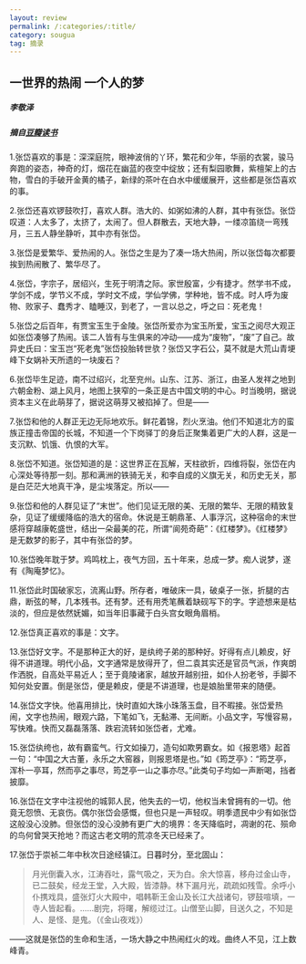 ```yaml
---
layout: review
permalink: /:categories/:title/
category: sougua
tag: 摘录
---
```


## 一世界的热闹 一个人的梦

##### 李敬泽

##### 摘自[豆瓣读书](https://book.douban.com/review/5405406/)



1.张岱喜欢的事是：深深庭院，眼神波俏的丫环，繁花和少年，华丽的衣裳，骏马奔跑的姿态，神奇的灯，烟花在幽蓝的夜空中绽放；还有梨园歌舞，紫檀架上的古物，雪白的手破开金黄的橘子，新绿的茶叶在白水中缓缓展开，这些都是张岱喜欢的事。

2.张岱还喜欢锣鼓吹打，喜欢人群。浩大的、如粥如沸的人群，其中有张岱。张岱叹道：人太多了，太挤了，太闹了。但人群散去，天地大静，一缕凉笛绕一弯残月，三五人静坐静听，其中亦有张岱。

3.张岱是爱繁华、爱热闹的人。张岱之生是为了凑一场大热闹，所以张岱每次都要挨到热闹散了、繁华尽了。

4.张岱，字宗子，居绍兴，生死于明清之际。家世殷富，少有捷才。然学书不成，学剑不成，学节义不成，学时文不成，学仙学佛，学种地，皆不成。时人呼为废物、败家子、蠢秀才、瞌睡汉，到老了，一言以总之，呼之曰：死老鬼！

5.张岱之后百年，有贾宝玉生于金陵。张岱所爱亦为宝玉所爱，宝玉之阅尽大观正如张岱凑够了热闹。该二人皆有与生俱来的冲动——成为“废物”，“废”了自己。故异史氏曰：宝玉岂“死老鬼”张岱投胎转世欤？张岱又字石公，莫不就是大荒山青埂峰下女娲补天所遗的一块废石？

6.张岱毕生足迹，南不过绍兴，北至兖州。山东、江苏、浙江，由圣人发祥之地到六朝金粉、湖上风月，地图上狭窄的一条正是古中国文明的中心。时当晚明，据说资本主义在此萌芽了，据说这萌芽又被掐掉了。但是——

7.张岱和他的人群正无边无际地欢乐。鲜花着锦，烈火烹油。他们不知道北方的蛮族正撞击帝国的长城，不知道一个下岗驿丁的身后正聚集着更广大的人群，这是一支沉默、饥饿、仇恨的大军。

8.张岱不知道。张岱知道的是：这世界正在瓦解，天柱欲折，四维将裂，张岱在内心深处等待那一刻。那和满洲的铁骑无关，和李自成的义旗无关，和历史无关，那是白茫茫大地真干净，是尘埃落定。所以——

9.张岱和他的人群见证了“末世”。他们见证无限的美、无限的繁华、无限的精致复杂，见证了缓缓降临的浩大的宿命。休说是王朝鼎革、人事浮沉，这种宿命的末世感将穿越康乾盛世，结出一朵最美的花，所谓“阆苑奇葩”：《红楼梦》。《红楼梦》是无数梦的影子，其中有张岱的梦。

10.张岱晚年耽于梦。鸡鸣枕上，夜气方回，五十年来，总成一梦。痴人说梦，遂有《陶庵梦忆》。

11.张岱此时国破家忘，流离山野。所存者，唯破床一具，破桌子一张，折腿的古鼎，断弦的琴，几本残书。还有梦。还有用秃笔蘸着缺砚写下的字。字迹想来是枯淡的，但应是依然妩媚，如当年旧事藏于白头宫女眼角眉梢。

12.张岱真正喜欢的事是：文字。

13.张岱好文字。不是那种正大的好，是纨绔子弟的那种好。好得有点儿赖皮，好得不讲道理。明代小品，文字通常是放得开了，但二袁其实还是官员气派，作爽朗作洒脱，自高处平易近人；至于竟陵诸家，越放开越别扭，如仆人扮老爷，手脚不知何处安置。倒是张岱，便是赖皮，便是不讲道理，也是娘胎里带来的随便。

14.张岱文字快。他喜用排比，快时直如大珠小珠落玉盘，目不暇接。张岱爱热闹，文字也热闹，眼观六路，下笔如飞，无黏滞、无间断。小品文字，写慢容易，写快难。快而又磊磊落落、跌宕流转如张岱者，尤难。

15.张岱纨绔也，故有霸蛮气。行文如操刀，造句如欺男霸女。如《报恩塔》起首一句：“中国之大古董，永乐之大窑器，则报恩塔是也。”如《筠芝亭》：“筠芝亭，浑朴一亭耳，然而亭之事尽，筠芝亭一山之事亦尽。”此类句子均如一声断喝，挡者披靡。

16.张岱在文字中注视他的城郭人民，他失去的一切，他权当未曾拥有的一切。他竟无怨愤、无哀伤。偶尔张岱会感慨，但也只是一声轻叹。明季遗民中少有如张岱这般没心没肺。但张岱的没心没肺有更广大的境界：冬天降临时，凋谢的花、殒命的鸟何曾哭天抢地？而这古老文明的荒凉冬天已经来了。

17.张岱于崇祯二年中秋次日途经镇江。日暮时分，至北固山：

>   月光倒囊入水，江涛吞吐，露气吸之，天为白。余大惊喜，移舟过金山寺，已二鼓矣，经龙王堂，入大殿，皆漆静。林下漏月光，疏疏如残雪。余呼小仆携戏具，盛张灯火大殿中，唱韩靳王金山及长江大战诸句，锣鼓喧填，一寺人皆起看。……剧完，将曙，解缆过江。山僧至山脚，目送久之，不知是人、是怪、是鬼。（《金山夜戏》）

——这就是张岱的生命和生活，一场大静之中热闹红火的戏。曲终人不见，江上数峰青。